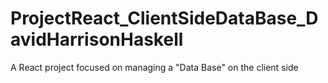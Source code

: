 # ProjectReact_ClientSideDataBase_DavidHarrisonHaskell
 A React project focused on managing a "Data Base" on the client side
 

 




